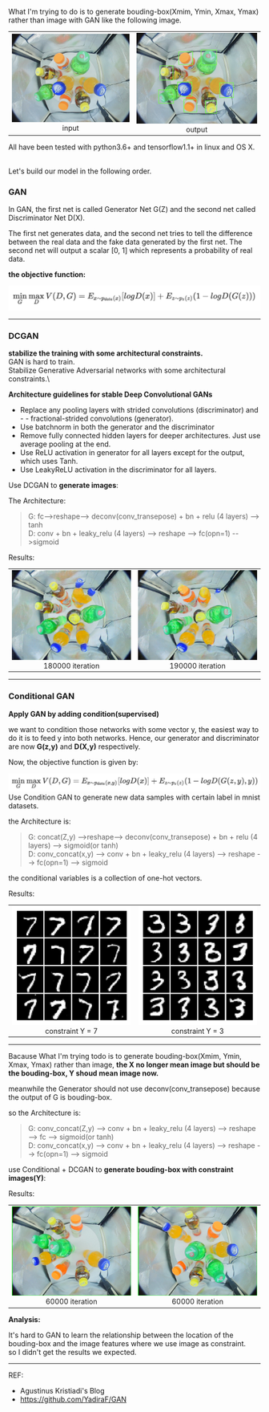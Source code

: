 What I'm  trying to do is to generate bouding-box(Xmim, Ymin, Xmax, Ymax) rather than image with GAN like the following image.

<table><tr>
<td><img src=assets/markdown-img-paste-2018103014241306.png border=0><div align="center">input</div> </td>
<td><img src=assets/markdown-img-paste-20181030142502881.png border=0><div align="center">output</div></td>
</tr></table>
All have been tested with python3.6+ and tensorflow1.1+ in linux and OS X.

\
Let's build our model in the following order.
### GAN
In GAN, the first net is called Generator Net
G(Z) and the second net called Discriminator Net D(X).

The first net generates data, and the second net tries to tell the difference between the real data and the fake data generated by the first net. The second net will output a scalar [0, 1] which represents a probability of real data.

**the objective function:**
<!--
 $$\min \limits_G \max \limits_D V(D,G) = E_{x \sim p_{data}(x)}[logD(x)] + E_{z \sim p_{z}(z)}(1-logD(G(z)))$$
-->
![](assets/markdown-img-paste-20181030155141159.png)

***************
### DCGAN
**stabilize the training with some architectural constraints.**\
GAN is hard to train.\
Stabilize Generative Adversarial networks with some architectural constraints.\

**Architecture guidelines for stable Deep Convolutional GANs**

- Replace any pooling layers with strided convolutions (discriminator) and - - fractional-strided convolutions (generator).
- Use batchnorm in both the generator and the discriminator
- Remove fully connected hidden layers for deeper architectures. Just use average pooling at the end.
- Use ReLU activation in generator for all layers except for the output, which uses Tanh.
- Use LeakyReLU activation in the discriminator for all layers.


Use DCGAN to **generate images**:

The Architecture:
>G: fc-->reshape--> deconv(conv_transepose) + bn + relu (4 layers) --> tanh\
>D: conv + bn + leaky_relu (4 layers) --> reshape --> fc(opn=1) -->sigmoid

Results:
<table><tr>
<td><img src=assets/180000.png border=0><div align="center">180000 iteration</div> </td>
<td><img src=assets/189200.png border=0><div align="center">190000 iteration</div></td>
</tr></table>

***************
### Conditional GAN
**Apply GAN by adding condition(supervised)**

we want to condition those networks with some vector
y, the easiest way to do it is to feed
y into both networks. Hence, our generator and discriminator are now
**G(z,y)** and
**D(X,y)** respectively.

Now, the objective function is given by:
<!--
$$\min \limits_G \max \limits_D V(D,G) = E_{x \sim p_{data}(x,y)}[logD(x)] + E_{z \sim p_{z}(z)}(1-logD(G(z,y),y))$$
-->

![](assets/markdown-img-paste-20181030155212481.png)
Use Condition GAN to generate new data samples with certain label
in mnist datasets.

the Architecture is:

>G: concat(Z,y) -->reshape--> deconv(conv_transepose) + bn + relu (4 layers) --> sigmoid(or tanh)\
>D: conv_concat(x,y) --> conv + bn + leaky_relu (4 layers) --> reshape --> fc(opn=1) --> sigmoid

the conditional variables is a collection of one-hot vectors.

Results:
<table><tr>
<td><img src=assets/250.png border=0><div align="center">constraint Y = 7 </div> </td>
<td><img src=assets/277.png border=0><div align="center">constraint Y = 3 </div></td>
</tr></table>

***************

Bacause What I'm  trying todo is to generate bouding-box(Xmim, Ymin, Xmax, Ymax) rather than image,  **the X no longer mean image but should be the bouding-box, Y shoud mean image now.**

meanwhile the Generator should not use deconv(conv_transepose) because the output of G is bouding-box.

so the Architecture is:
>G: conv_concat(Z,y) --> conv + bn + leaky_relu (4 layers)  --> reshape --> fc --> sigmoid(or tanh)\
>D: conv_concat(x,y) --> conv + bn + leaky_relu (4 layers) --> reshape --> fc(opn=1) --> sigmoid

use Conditional + DCGAN to **generate bouding-box with constraint images(Y)**:

Results:
<table><tr>
<td><img src=assets/0_60000.png border=0><div align="center">60000 iteration</div> </td>
<td><img src=assets/1_60000.png border=0><div align="center">60000 iteration</div></td>
</tr></table>

**Analysis:**

It's hard to GAN to learn the relationship between the location of the bouding-box and the image features where we use image as constraint. \
so I didn't get the results we expected.
***************
REF:
- Agustinus Kristiadi's Blog
- https://github.com/YadiraF/GAN
